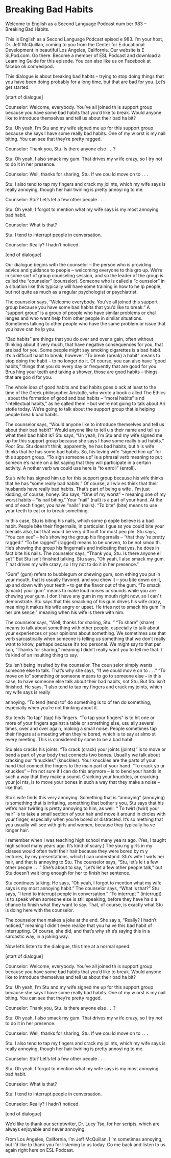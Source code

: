 # Breaking Bad Habits

Welcome to English as a Second Language Podcast num ber 983 – Breaking Bad Habits.

This is English as a Second Language Podcast episod e 983. I’m your host, Dr. Jeff McQuillan, coming to you from the Center for E ducational Development in beautiful Los Angeles, California. Our website is E SLPod.com. Go there. Become a member of ESL Podcast and download a Learn ing Guide for this episode. You can also like us on Facebook at facebo ok.com/eslpod.

This dialogue is about breaking bad habits – trying  to stop doing things that you have been doing probably for a long time, but that are bad for you. Let’s get started.

[start of dialogue]

Counselor: Welcome, everybody. You’ve all joined th is support group because you have some bad habits that you’d like to break. Would anyone like to introduce themselves and tell us about their bad ha bit?

Stu: Uh yeah, I’m Stu and my wife signed me up for this support group because she says I have some really bad habits. One of my w orst is my nail biting. You can see that they’re pretty ragged.

Counselor: Thank you, Stu. Is there anyone else . .  .?

Stu: Oh yeah, I also smack my gum. That drives my w ife crazy, so I try not to do it in her presence.

Counselor: Well, thanks for sharing, Stu. If we cou ld move on to . . .

Stu: I also tend to tap my fingers and crack my joi nts, which my wife says is really annoying, though her hair twirling is pretty annoyi ng to me.

Counselor: Stu? Let’s let a few other people . . .

Stu: Oh yeah, I forgot to mention what my wife says  is my most annoying bad habit.

Counselor: What is that?

Stu: I tend to interrupt people in conversation.

Counselor: Really? I hadn’t noticed.

[end of dialogue]

Our dialogue begins with the counselor – the person  who is providing advice and guidance to people – welcoming everyone to this gro up. We’re in some sort of group counseling session, and so the leader of the group is called the “counselor” (counselor). Someone who is called a “c ounselor” in a situation like this typically will have some training in how to he lp people, but not quite as much as a regular psychologist or psychiatrist.

The counselor says, “Welcome everybody. You’ve all joined this support group because you have some bad habits that you’d like to  break.” A “support group” is a group of people who have similar problems or chal lenges and who want help from other people in similar situations. Sometimes talking to other people who have the same problem or issue that you have can he lp you.

“Bad habits” are things that you do over and over a gain, often without thinking about it very much, that have negative consequences  for you, that are bad for you. Some people might say smoking cigarettes is a bad habit. It’s a difficult habit to break, however. “To break (break) a habit” means  to stop doing the habit – to no longer do it. Of course, you can also have “good  habits,” things that you do every day or frequently that are good for you. Brus hing your teeth and taking a shower, those are good habits – things that are goo d for you.

The whole idea of good habits and bad habits goes b ack at least to the time of the Greek philosopher Aristotle, who wrote a book c alled The Ethics , about the formation of good and bad habits – “moral habits” a nd “intellectual habits,” as he called them – but we’re not going to talk about Ari stotle today. We’re going to talk about the support group that is helping people brea k bad habits.

The counselor says, “Would anyone like to introduce  themselves and tell us about their bad habit?” Would anyone like to tell u s their name and tell us what their bad habit is? Stu says, “Uh yeah, I’m Stu and  my wife signed me up for this support group because she says I have some really b ad habits.” Poor Stu. Stu doesn’t think, apparently, he has bad habits, but h is wife thinks that he has some bad habits. So, his loving wife “signed him up” for  this support group. “To sign someone up” is a phrasal verb meaning to put someon e’s name on a list saying that they will participate in a certain activity. A nother verb we could use here is “to enroll” (enroll).

 Stu’s wife has signed him up for this support group  because his wife thinks that he has “some really bad habits.” Of course, all wiv es think that their husbands have really bad habits. That’s part of being a wife . I’m just kidding, of course, honey. Stu says, “One of my worst” – meaning one of  my worst habits – “is nail biting.” Your “nail” (nail) is a part of your hand.  At the end of each finger, you have “nails” (nails). “To bite” (bite) means to use  your teeth to eat or to break something.

In this case, Stu is biting his nails, which some p eople believe is a bad habit. People bite their fingernails, in particular. I gue ss you could bite your toenails also, but that would be very difficult for most peo ple. Stu says, “You can see” – he’s showing the group his fingernails – “that they ’re pretty ragged.” “To be ragged” (ragged) means to be uneven, to be not smoo th. He’s showing the group his fingernails and indicating that yes, he does in  fact bite his nails. The counselor says, “Thank you, Stu. Is there anyone el se?” But Stu isn’t finished talking. Stu says, “Oh yeah, I also smack my gum. T hat drives my wife crazy, so I try not to do it in her presence.”

“Gum” (gum) refers to bubblegum or chewing gum, som ething you put in your mouth, that is usually flavored, and you chew it – you bite down on it, up and down with your teeth – to get the flavor out of the  gum. “To smack (smack) your gum” means to make loud noises or sounds while you are chewing your gum. I don’t have any gum in my mouth right now, so I can’ t demonstrate. Stu says that this smacking of his gum drives his wife crazy, mea ning it makes his wife angry or upset. He tries not to smack his gum “in her pre sence,” meaning when his wife is there with him.

The counselor says, “Well, thanks for sharing, Stu. ” “To share” (share) means to talk about something with other people, especially to talk about your experiences or your opinions about something. We sometimes use that verb sarcastically when someone is telling us something that we don’t really want to know, perhaps because it’s too personal. We might say to that per son, “Thanks for sharing,” meaning I didn’t really want you to tell me that. I t’s kind of an insulting thing to say.

Stu isn’t being insulted by the counselor. The coun selor simply wants someone else to talk. That’s why she says, “If we could mov e on to . . .” “To move on to” something or someone means to go to someone else – in this case, to have someone else talk about their bad habits, not Stu. But Stu isn’t finished. He says, “I also tend to tap my fingers and crack my joints,  which my wife says is really

annoying. “To tend (tend) to” do something is to of ten do something, especially when you’re not thinking about it.

Stu tends “to tap” (tap) his fingers. “To tap your fingers” is to hit one or more of your fingers against a table or something else, usu ally several times, over and over again, making a small noise. People sometimes tap their fingers at a meeting when they’re bored, which is to say at almo st every meeting. This is considered by some to be a bad habit.

Stu also cracks his joints. “To crack (crack) your joints (joints)” is to move or bend a part of your body that connects two bones. Usuall y we talk about cracking our “knuckles” (knuckles). Your knuckles are the parts of your hand that connect the fingers to the main part of your hand. “To crack yo ur knuckles” – I’m not sure if I can do this anymore – is to bend your hands in such  a way that they make a sound. Cracking your knuckles, or cracking your joi nts, is to move your bones in such a way that they make a noise – like that.

Stu’s wife finds this very annoying. Something that  is “annoying” (annoying) is something that is irritating, something that bother s you, Stu says that his wife’s hair twirling is pretty annoying to him, as well. “ To twirl (twirl) your hair” is to take a small section of your hair and move it around in circles with your finger, especially when you’re bored or distracted. It’s so mething that you usually will see with girls and women, because they typically ha ve longer hair.

I remember when I was teaching high school many yea rs ago. (Yes, I taught high school many years ago. It’s kind of scary.) The you ng girls in my classes would often twirl their hair because they were bored by m y lectures, by my presentations, which I can understand. Stu’s wife t wirls her hair, and that is annoying to Stu. The counselor says, “Stu, let’s le t a few other people . . .” She’s about to say, “Let’s let a few other people talk,” but Stu doesn’t wait long enough for her to finish her sentence.

Stu continues talking. He says, “Oh yeah, I forgot to mention what my wife says is my most annoying habit.” The counselor says, “What is that?” Stu says, “I tend to interrupt people in conversation.” “To interrupt ” (interrupt) is to speak when someone else is still speaking, before they have ha d a chance to finish what they want to say. That, of course, is exactly what Stu is doing here with the counselor.

The counselor then makes a joke at the end. She say s, “Really? I hadn’t noticed,” meaning I didn’t even realize that you ha ve this bad habit of interrupting. Of course, she did, and that’s why sh e’s saying this in a sarcastic way, in a joking way.

 Now let’s listen to the dialogue, this time at a normal speed.

[start of dialogue]

Counselor: Welcome, everybody. You’ve all joined th is support group because you have some bad habits that you’d like to break. Would anyone like to introduce themselves and tell us about their bad ha bit?

Stu: Uh yeah, I’m Stu and my wife signed me up for this support group because she says I have some really bad habits. One of my w orst is my nail biting. You can see that they’re pretty ragged.

Counselor: Thank you, Stu. Is there anyone else . .  .?

Stu: Oh yeah, I also smack my gum. That drives my w ife crazy, so I try not to do it in her presence.

Counselor: Well, thanks for sharing, Stu. If we cou ld move on to . . .

Stu: I also tend to tap my fingers and crack my joi nts, which my wife says is really annoying, though her hair twirling is pretty annoyi ng to me.

Counselor: Stu? Let’s let a few other people . . .

Stu: Oh yeah, I forgot to mention what my wife says  is my most annoying bad habit.

Counselor: What is that?

Stu: I tend to interrupt people in conversation.

Counselor: Really? I hadn’t noticed.

[end of dialogue]

We’d like to thank our scriptwriter, Dr. Lucy Tse, for her scripts, which are always enjoyable and never annoying.

From Los Angeles, California, I’m Jeff McQuillan. I ’m sometimes annoying, but I’d like to thank you for listening to us today. Co me back and listen to us again right here on ESL Podcast.

